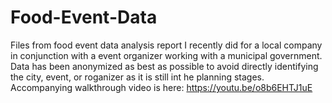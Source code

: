 # Food-Event-Data
Files from food event data analysis report I recently did for a local company in conjunction with a event organizer working with a municipal government.
Data has been anonymized as best as possible to avoid directly identifying the city, event, or roganizer as it is still int he planning stages.
Accompanying walkthrough video is here: https://youtu.be/o8b6EHTJ1uE
